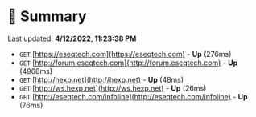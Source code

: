 # 📖 Summary
Last updated: **4/12/2022, 11:23:38 PM**

- `GET` [https://eseqtech.com](https://eseqtech.com) - **Up** (276ms)
- `GET` [http://forum.eseqtech.com](http://forum.eseqtech.com) - **Up** (4968ms)
- `GET` [http://hexp.net](http://hexp.net) - **Up** (48ms)
- `GET` [http://ws.hexp.net](http://ws.hexp.net) - **Up** (26ms)
- `GET` [http://eseqtech.com/infoline](http://eseqtech.com/infoline) - **Up** (76ms)
